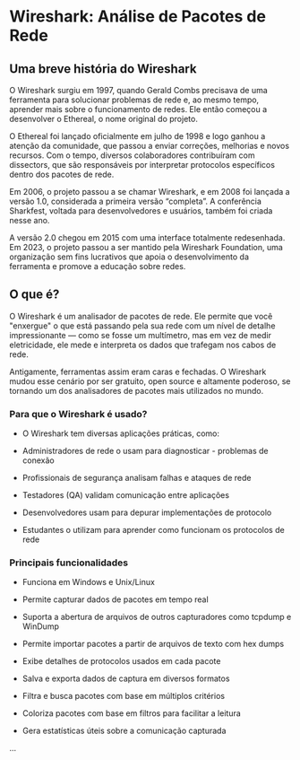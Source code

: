 # Wireshark: Análise de Pacotes de Rede

## Uma breve história do Wireshark

O Wireshark surgiu em 1997, quando Gerald Combs precisava de uma ferramenta para solucionar problemas de rede e, ao mesmo tempo, aprender mais sobre o funcionamento de redes. Ele então começou a desenvolver o Ethereal, o nome original do projeto.

O Ethereal foi lançado oficialmente em julho de 1998 e logo ganhou a atenção da comunidade, que passou a enviar correções, melhorias e novos recursos. Com o tempo, diversos colaboradores contribuíram com dissectors, que são responsáveis por interpretar protocolos específicos dentro dos pacotes de rede.

Em 2006, o projeto passou a se chamar Wireshark, e em 2008 foi lançada a versão 1.0, considerada a primeira versão “completa”. A conferência Sharkfest, voltada para desenvolvedores e usuários, também foi criada nesse ano.

A versão 2.0 chegou em 2015 com uma interface totalmente redesenhada. Em 2023, o projeto passou a ser mantido pela Wireshark Foundation, uma organização sem fins lucrativos que apoia o desenvolvimento da ferramenta e promove a educação sobre redes.

## O que é?

O Wireshark é um analisador de pacotes de rede. Ele permite que você "enxergue" o que está passando pela sua rede com um nível de detalhe impressionante — como se fosse um multímetro, mas em vez de medir eletricidade, ele mede e interpreta os dados que trafegam nos cabos de rede.

Antigamente, ferramentas assim eram caras e fechadas. O Wireshark mudou esse cenário por ser gratuito, open source e altamente poderoso, se tornando um dos analisadores de pacotes mais utilizados no mundo.

### Para que o Wireshark é usado?

- O Wireshark tem diversas aplicações práticas, como:

- Administradores de rede o usam para diagnosticar - problemas de conexão

- Profissionais de segurança analisam falhas e ataques de rede

- Testadores (QA) validam comunicação entre aplicações

- Desenvolvedores usam para depurar implementações de protocolo

- Estudantes o utilizam para aprender como funcionam os protocolos de rede

### Principais funcionalidades

- Funciona em Windows e Unix/Linux

- Permite capturar dados de pacotes em tempo real

- Suporta a abertura de arquivos de outros capturadores como tcpdump e WinDump

- Permite importar pacotes a partir de arquivos de texto com hex dumps

- Exibe detalhes de protocolos usados em cada pacote

- Salva e exporta dados de captura em diversos formatos

- Filtra e busca pacotes com base em múltiplos critérios

- Coloriza pacotes com base em filtros para facilitar a leitura

- Gera estatísticas úteis sobre a comunicação capturada

...

